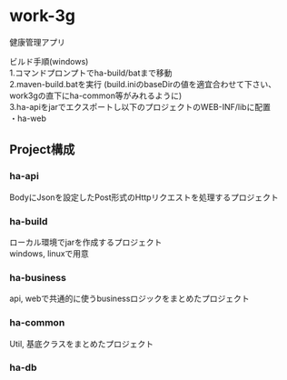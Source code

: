# work-3g
健康管理アプリ  

ビルド手順(windows)  
1.コマンドプロンプトでha-build/batまで移動  
2.maven-build.batを実行 
(build.iniのbaseDirの値を適宜合わせて下さい、work3gの直下にha-common等がみれるように)  
3.ha-apiをjarでエクスポートし以下のプロジェクトのWEB-INF/libに配置  
・ha-web  

## Project構成  
### ha-api  
BodyにJsonを設定したPost形式のHttpリクエストを処理するプロジェクト  

### ha-build  
ローカル環境でjarを作成するプロジェクト  
windows, linuxで用意  

### ha-business  
api, webで共通的に使うbusinessロジックをまとめたプロジェクト  

### ha-common  
Util, 基底クラスをまとめたプロジェクト  

### ha-db  
